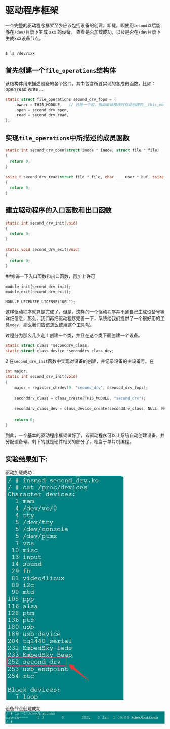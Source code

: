 # 驱动程序框架

一个完整的驱动程序框架至少应该包括设备的创建，卸载。即使用`insmod`以后能够在`/dev/`目录下生成 xxx 的设备。
查看是否加载成功，以及是否在`/dev`目录下生成xxx设备节点。
```shell

$ ls /dev/xxx
```

## 首先创建一个`file_operations`结构体
该结构体用来描述设备的各个接口，其中包含所要实现的各成员函数，比如：open read write ...

```c
static struct file_operations second_drv_fops = {
    .owner = THIS_MODULE,   // 这是一个宏，指向编译模块时自动创建的__this_module变量
    .open = second_drv_open,
    .read = second_drv_read,
};
```

## 实现`file_operations`中所描述的成员函数

```c
static int second_drv_open(struct inode * inode, struct file * file)
{
  return 0;
}

ssize_t second_drv_read(struct file * file, char ____user * buf, ssize_t size, loff_t * ppos)
{
  return 0;
}

```

## 建立驱动程序的入口函数和出口函数

```c
static int second_drv_init(void)
{
  return 0;
}

static void second_drv_exit(void)
{
  return 0;
}

```

##修饰一下入口函数和出口函数，再加上许可
```
module_init(second_drv_init);
module_exit(second_drv_exit);

MODULE_LECENSEE_LICENSE("GPL");

```

这样驱动程序就算是完成了，但是，这样的一个驱动程序并不通自己生成设备号等详细信息，那么，我们再把驱动程序完善一下，系统给我们提供了一个很好用的工具`mdev`，那么我们应该怎么使用这个工具呢。

过程分为那么几步走
1 创建一个类，并且在这个类下面创建一个设备。
```c
static struct class *seconddrv_class;
static struct class_device *seconddrv_class_dev;
```
2 在`second_drv_init`函数中实现对设备的创建，并记录设备的主设备号。在
```c
int major;
static int second_drv_init(void)
{
	major = register_chrdev(0, "second_drv", &sencod_drv_fops);

	seconddrv_class = class_create(THIS_MODULE, "second_drv");

	seconddrv_class_dev = class_device_create(seconddrv_class, NULL, MKDEV(major, 0), NULL, "buttons"); // /dev/buttons

	return 0;
}

```
到此，一个基本的驱动程序框架做好了，该驱动程序可以让系统自动创建设备，并分配设备号。剩下的就是硬件相关的部分了，相当于单片机编程。

## 实验结果如下:
驱动加载成功：   
![](/images/chapter1/20170411_1.png)

设备节点创建成功
![](/images/chapter1/20170411_2.png)
